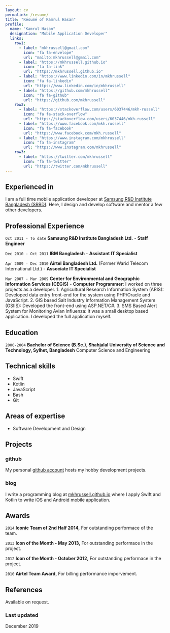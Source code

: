 ```yaml
---
layout: cv
permalink: /resume/
title: "Résumé of Kamrul Hasan"
profile: 
  name: "Kamrul Hasan"
  designation: "Mobile Application Developer"
  links:
    row1:
      - label: "mkhrussell@gmail.com"
        icon: "fa fa-envelope"
        url: "mailto:mkhrussell@gmail.com"
      - label: "https://mkhrussell.github.io"
        icon: "fa fa-link"
        url: "https://mkhrussell.github.io"
      - label: "https://www.linkedin.com/in/mkhrussell"
        icon: "fa fa-linkedin"
        url: "https://www.linkedin.com/in/mkhrussell"
      - label: "https://github.com/mkhrussell"
        icon: "fa fa-github"
        url: "https://github.com/mkhrussell"
    row2:
      - label: "https://stackoverflow.com/users/6037446/mkh-russell"
        icon: "fa fa-stack-overflow"
        url: "https://stackoverflow.com/users/6037446/mkh-russell"
      - label: "https://www.facebook.com/mkh.russell"
        icon: "fa fa-facebook"
        url: "https://www.facebook.com/mkh.russell"
      - label: "https://www.instagram.com/mkhrussell"
        icon: "fa fa-instagram"
        url: "https://www.instagram.com/mkhrussell"
    row3:
      - label: "https://twitter.com/mkhrussell"
        icon: "fa fa-twitter"
        url: "https://twitter.com/mkhrussell"
---
```


## Experienced in

I am a full time mobile application developer at [Samsung R&D Institute Bangladesh (SRBD)](https://research.samsung.com/srbd). Here, I design and develop software and mentor a few other developers.

## Professional Experience

`Oct 2011 - To date` 
__Samsung R&D Institute Bangladesh Ltd.__ - __Staff Engineer__

`Dec 2010 - Oct 2011` 
__IBM Bangladesh__ - __Assistant IT Specialist__

`Apr 2009 - Dec 2010` 
__Airtel Bangladesh Ltd.__ (Former Warid Telecom International Ltd.) - __Associate IT Specialist__

`Mar 2007 - Mar 2009` 
__Center for Environmental and Geographic Information Services (CEGIS)__ - __Computer Programmer__:
I worked on three projects as a developer.
    1. Agricultural Research Information System (ARIS): Developed data entry front-end for the system using PHP/Oracle and JavaScript.
    2. GIS based Salt Industry Information Management System (GSIIS): Developed the front-end using ASP.NET/C#.
    3. SMS Based Alert System for Monitoring Avian Influenza: It was a small desktop based application. I developed the full application myself.

## Education

`2000-2004`
__Bachelor of Science (B.Sc.), Shahjalal University of Science and Technology, Sylhet, Bangladesh__ Computer Science and Engineering

## Technical skills

* Swift
* Kotlin
* JavaScript
* Bash
* Git

## Areas of expertise

* Software Development and Design

## Projects

### github

My personal [github account](https://github.com/mkhrussell/) hosts my hobby development projects.

### blog

I write a programming blog at [mkhrussell.github.io](https://mkhrussell.github.io/) where I apply Swift and Kotlin to write iOS and Android mobile application.

## Awards

`2014`
__Iconic Team of 2nd Half 2014,__ For outstanding performace of the team.

`2013`
__Icon of the Month - May 2013,__ For outstanding performace in the project.

`2012`
__Icon of the Month - October 2012,__ For outstanding performace in the project.

`2010`
__Airtel Team Award,__ For billing performance imporvement.

## References

Available on request.

### Last updated
December 2019